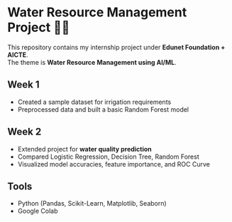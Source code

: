 # Water Resource Management Project 🌊💧

This repository contains my internship project under **Edunet Foundation + AICTE**.  
The theme is **Water Resource Management using AI/ML**.

## Week 1
- Created a sample dataset for irrigation requirements
- Preprocessed data and built a basic Random Forest model

## Week 2
- Extended project for **water quality prediction**
- Compared Logistic Regression, Decision Tree, Random Forest
- Visualized model accuracies, feature importance, and ROC Curve

## Tools
- Python (Pandas, Scikit-Learn, Matplotlib, Seaborn)
- Google Colab
